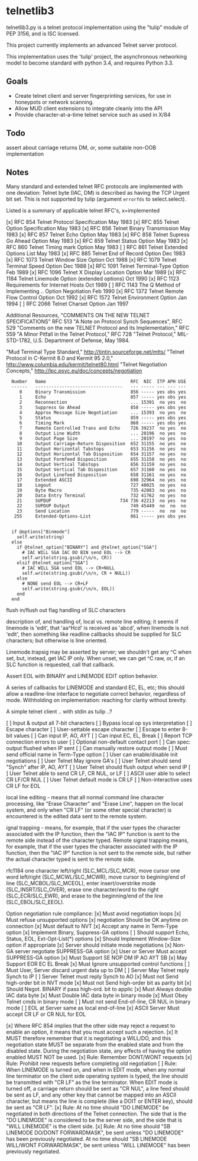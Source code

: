 telnetlib3
==========

telnetlib3.py is a telnet protocol implementation using the "tulip" module of PEP 3156, and is ISC licensed.

This project currently implements an advanced Telnet server protocol.

This implementation uses the 'tulip' project, the asynchronous networking model to become standard with python 3.4, and requires Python 3.3.

Goals
-----

  * Create telnet client and server fingerprinting services, for use
    in honeypots or network scanning.
  * Allow MUD client extensions to integrate cleanly into the API
  * Provide character-at-a-time telnet service such as used in X/84

Todo
----

assert about carriage returns
DM, or, some suitable non-OOB implementation

Notes
-----

Many standard and extended telnet RFC protocols are implemented with one
deviation: Telnet byte (IAC, DM) is described as having the TCP Urgent bit
set. This is not supported by tulip (argument ``errorfds`` to select.select).

Listed is a summary of applicable telnet RFC's, x=implemented

[x] RFC 854  Telnet Protocol Specification                        May 1983
[x] RFC 855  Telnet Option Specification                          May 1983
[x] RFC 856  Telnet Binary Transmission                           May 1983
[x] RFC 857  Telnet Echo Option                                   May 1983
[x] RFC 858  Telnet Supress Go Ahead Option                       May 1983
[x] RFC 859  Telnet Status Option                                 May 1983
[x] RFC 860  Telnet Timing mark Option                            May 1983
[ ] RFC 861  Telnet Extended Options List                         May 1983
[x] RFC 885  Telnet End of Record Option                          Dec 1983
[x] RFC 1073 Telnet Window Size Option                            Oct 1988
[x] RFC 1079 Telnet Terminal Speed Option                         Dec 1988
[x] RFC 1091 Telnet Terminal-Type Option                          Feb 1989
[x] RFC 1096 Telnet X Display Location Option                     Mar 1989
[x] RFC 1184 Telnet Linemode Option (extended options)            Oct 1990
[x] RFC 1123 Requirements for Internet Hosts                      Oct 1989
[ ] RFC 1143 The Q Method of Implementing .. Option Negotiation   Feb 1990
[x] RFC 1372 Telnet Remote Flow Control Option                    Oct 1992
[x] RFC 1572 Telnet Environment Option                            Jan 1994
[ ] RFC 2066 Telnet Charset Option                                Jan 1997

Additional Resources,
   "COMMENTS ON THE NEW TELNET SPECIFICATIONS" RFC 513
   "A Note on Protocol Synch Sequences", RFC 529
   "Comments on the new TELNET Protocol and its Implementation," RFC 559
   "A Minor Pitfall in the Telnet Protocol," RFC 728
   "Telnet Protocol," MIL-STD-1782, U.S. Department of Defense, May 1984.

   "Mud Terminal Type Standard," http://tintin.sourceforge.net/mtts/
   "Telnet Protocol in C-Kermit 8.0 and Kermit 95 2.0,"
       http://www.columbia.edu/kermit/telnet80.html
   "Telnet Negotiation Concepts," http://lpc.psyc.eu/doc/concepts/negotiation


      Number   Name                                RFC  NIC  ITP APH USE
      ------   ---------------------------------   --- ----- --- --- ---
         0     Binary Transmission                 856 ----- yes obs yes
         1     Echo                                857 ----- yes obs yes
         2     Reconnection                        ... 15391  no yes  no
         3     Suppress Go Ahead                   858 ----- yes obs yes
         4     Approx Message Size Negotiation     ... 15393  no yes  no
         5     Status                              859 ----- yes obs yes
         6     Timing Mark                         860 ----- yes obs yes
         7     Remote Controlled Trans and Echo    726 39237  no yes  no
         8     Output Line Width                   ... 20196  no yes  no
         9     Output Page Size                    ... 20197  no yes  no
        10     Output Carriage-Return Disposition  652 31155  no yes  no
        11     Output Horizontal Tabstops          653 31156  no yes  no
        12     Output Horizontal Tab Disposition   654 31157  no yes  no
        13     Output Formfeed Disposition         655 31158  no yes  no
        14     Output Vertical Tabstops            656 31159  no yes  no
        15     Output Vertical Tab Disposition     657 31160  no yes  no
        16     Output Linefeed Disposition         658 31161  no yes  no
        17     Extended ASCII                      698 32964  no yes  no
        18     Logout                              727 40025  no yes  no
        19     Byte Macro                          735 42083  no yes  no
        20     Data Entry Terminal                 732 41762  no yes  no
        21     SUPDUP                          734 736 42213  no yes  no
        22     SUPDUP Output                       749 45449  no  no  no
        23     Send Location                       779 -----  no  no  no
       255     Extended-Options-List               861 ----- yes obs yes


      if @options["Binmode"]
        self.write(string)
      else
        if @telnet_option["BINARY"] and @telnet_option["SGA"]
          # IAC WILL SGA IAC DO BIN send EOL --> CR
          self.write(string.gsub(/\n/n, CR))
        elsif @telnet_option["SGA"]
          # IAC WILL SGA send EOL --> CR+NULL
          self.write(string.gsub(/\n/n, CR + NULL))
        else
          # NONE send EOL --> CR+LF
          self.write(string.gsub(/\n/n, EOL))
        end
      end


   flush in/flush out flag handling of SLC characters

   description of, and handling of, local vs. remote line editing; it seems
   if linemode is 'edit', that 'aa^Hcd' is received as 'abcd',
   when linemode is not 'edit', then something like readline callbacks
   should be supplied for SLC characters; but otherwise is line oriented.

   Linemode.trapsig may be asserted by server; we shouldn't get any ^C when
   set, but, instead, get IAC IP only. When unset, we can get ^C raw, or,
   if an SLC function is requested, call that callback.

   Assert EOL with BINARY and LINEMODE EDIT option behavior.

   A series of callbacks for LINEMODE and standard EC, EL, etc; this should
   allow a readline-line interface to negotiate correct behavior, regardless
   of mode. Withholding on implementation: reaching for clarity without
   brevity.

   A simple telnet client .. with stdin as tulip  ..?

 [ ] Input & output all 7-bit characters
 [ ] Bypass local op sys interpretation
 [ ] Escape character
 [ ]    User-settable escape character
 [ ] Escape to enter 8-bit values
 [ ] Can input IP, AO, AYT
 [ ] Can input EC, EL, Break
 [ ] Report TCP connection errors to user
 [ ] Optional non-default contact port
 [ ] Can spec: output flushed when IP sent
 [ ] Can manually restore output mode
 [ ] Must send official name in Term-Type option
 [ ] User can enable/disable init negotiations
 [ ] User Telnet May ignore GA's
 [ ] User Telnet should send "Synch" after IP, AO, AYT
 [ ] User Telnet should flush output when send IP
 [ ] User Telnet able to send CR LF, CR NUL, or LF
 [ ] ASCII user able to select CR LF/CR NUL
 [ ] User Telnet default mode is CR LF
 [ ] Non-interactive uses CR LF for EOL

local line editing  - means that all normal command line character
 processing, like "Erase Character" and "Erase Line", happen on the
 local system, and only when "CR LF" (or some other special character)
 is encountered is the edited data sent to the remote system.

ignal trapping  - means, for example, that if the user types the
 character associated with the IP function, then the "IAC IP" function
 is sent to the remote side instead of the character typed.  Remote
 signal trapping means, for example, that if the user types the
 character associated with the IP function, then the "IAC IP" function
 is not sent to the remote side, but rather the actual character typed
 is sent to the remote side.

 rfc1184 one character left/right (SLC_MCL/SLC_MCR), move cursor one word left/right (SLC_MCWL/SLC_MCWR), move cursor to begining/end of line (SLC_MCBOL/SLC_MCEOL), enter insert/overstrike mode (SLC_INSRT/SLC_OVER), erase one character/word to the right (SLC_ECR/SLC_EWR), and erase to the beginning/end of the line (SLC_EBOL/SLC_EEOL).


Option negotiation rule compliance:
    [x] Must avoid negotiation loops
    [x] Must refuse unsupported options
    [x] negotiation Should be OK anytime on connection
    [x] Must default to NVT
    [x] Accept any name in Term-Type option
    [x] Implement Binary, Suppress-GA options
    [ ] Should support Echo, Status, EOL, Ext-Opt-List(*) options
    [x] Should Implement Window-Size option if appropriate
    [x] Server should initiate mode negotiations
    [x] Non-GA server negotiate SUPPRESS-GA option
    [x] User or Server Must accept SUPPRESS-GA option
    [x] Must Support SE NOP DM IP AO AYT SB
    [x] May Support EOR EC EL Break
    [x] Must Ignore unsupported control functions
    [ ] Must User, Server discard urgent data up to DM
    [ ] Server May Telnet reply Synch to IP
    [ ] Server Telnet must reply Synch to AO
    [x] Must not Send high-order bit in NVT mode
    [x] Must not Send high-order bit as parity bit
    [x] Should Negot. BINARY if pass high-ord. bit to applic
    [x] Must Always double IAC data byte
    [x] Must Double IAC data byte in binary mode
    [x] Must Obey Telnet cmds in binary mode
    [ ] Must not send End-of-line, CR NUL in binary mode
    [ ] EOL at Server same as local end-of-line
    [x] ASCII Server Must accept CR LF or CR NUL for EOL

[x] Where RFC 854 implies that the other side may reject a request to
    enable an option, it means that you must accept such a rejection.
[x] It MUST therefore remember that it is negotiating a WILL/DO, and this
    negotiation state MUST be separate from the enabled state and from
    the disabled state.  During the negotiation state, any effects of
    having the option enabled MUST NOT be used.
[x] Rule: Remember DONT/WONT requests
[x] Rule: Prohibit new requests before completing old negotiation
[ ] Rule: When LINEMODE is turned on, and when in EDIT mode, when any normal
    line terminator on the client side operating system is typed, the
    line should be transmitted with "CR LF" as the line terminator.  When
    EDIT mode is turned off, a carriage return should be sent as "CR
    NUL", a line feed should be sent as LF, and any other key that cannot
    be mapped into an ASCII character, but means the line is complete
    (like a DOIT or ENTER key), should be sent as "CR LF".
[x] Rule: At no time should "DO LINEMODE" be negotiated in both directions of
    the Telnet connection.  The side that is the "DO LINEMODE" is considered
    to be the server side, and the side that is "WILL LINEMODE" is the client
    side.
[x] Rule: At no time should "SB LINEMODE DO/DONT FORWARDMASK", be sent unless
    "DO LINEMODE" has been previously negotiated.  At no time should "SB
    LINEMODE WILL/WONT FORWARDMASK", be sent unless "WILL LINEMODE" has
    been previously negotiated.


